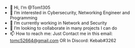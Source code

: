 - 👋 Hi, I’m @Tom1305
- 👀 I’m interested in Cybersecurity, Networking Engineer and Programming
- 🌱 I’m currently working in Network and Security
- 💞️ I’m looking to collaborate in many projects I can do
- 📫 How to reach me:
     Just Contact me in this email: tomc52664@gmail.com
                          OR
     In Discord: Kebab#3262

<!---
Tom1305/Tom1305 is a ✨ special ✨ repository because its `README.md` (this file) appears on your GitHub profile.
You can click the Preview link to take a look at your changes.
--->
